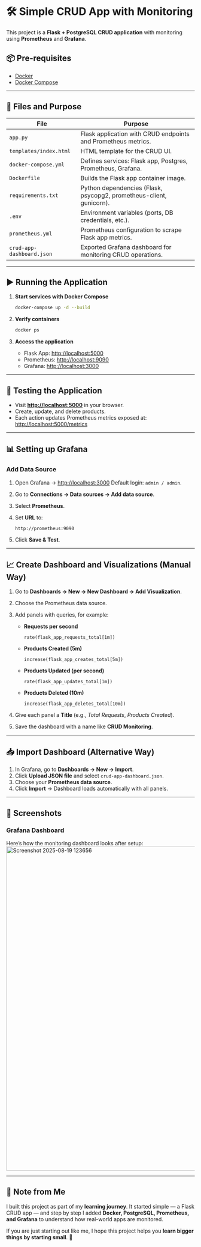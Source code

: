 # 🛠️ Simple CRUD App with Monitoring

This project is a **Flask + PostgreSQL CRUD application** with monitoring using **Prometheus** and **Grafana**.

## 📦 Pre-requisites

* [Docker](https://docs.docker.com/get-docker/)
* [Docker Compose](https://docs.docker.com/compose/install/)

---

## 📁 Files and Purpose

| File                      | Purpose                                                             |
| ------------------------- | ------------------------------------------------------------------- |
| `app.py`                  | Flask application with CRUD endpoints and Prometheus metrics.       |
| `templates/index.html`    | HTML template for the CRUD UI.                                      |
| `docker-compose.yml`      | Defines services: Flask app, Postgres, Prometheus, Grafana.         |
| `Dockerfile`              | Builds the Flask app container image.                               |
| `requirements.txt`        | Python dependencies (Flask, psycopg2, prometheus-client, gunicorn). |
| `.env`                    | Environment variables (ports, DB credentials, etc.).                |
| `prometheus.yml`          | Prometheus configuration to scrape Flask app metrics.               |
| `crud-app-dashboard.json` | Exported Grafana dashboard for monitoring CRUD operations.          |

---

## ▶️ Running the Application

1. **Start services with Docker Compose**

   ```bash
   docker-compose up -d --build
   ```

2. **Verify containers**

   ```bash
   docker ps
   ```

3. **Access the application**

   * Flask App: [http://localhost:5000](http://localhost:5000)
   * Prometheus: [http://localhost:9090](http://localhost:9090)
   * Grafana: [http://localhost:3000](http://localhost:3000)

---

## 🧪 Testing the Application

* Visit **[http://localhost:5000](http://localhost:5000)** in your browser.
* Create, update, and delete products.
* Each action updates Prometheus metrics exposed at:
  [http://localhost:5000/metrics](http://localhost:5000/metrics)

---

## 📊 Setting up Grafana

### Add Data Source

1. Open Grafana → [http://localhost:3000](http://localhost:3000)
   Default login: `admin / admin`.
2. Go to **Connections → Data sources → Add data source**.
3. Select **Prometheus**.
4. Set **URL** to:

   ```
   http://prometheus:9090
   ```
5. Click **Save & Test**.

---

## 📈 Create Dashboard and Visualizations (Manual Way)

1. Go to **Dashboards → New → New Dashboard → Add Visualization**.
2. Choose the Prometheus data source.
3. Add panels with queries, for example:

   * **Requests per second**

     ```promql
     rate(flask_app_requests_total[1m])
     ```
   * **Products Created (5m)**

     ```promql
     increase(flask_app_creates_total[5m])
     ```
   * **Products Updated (per second)**

     ```promql
     rate(flask_app_updates_total[1m])
     ```
   * **Products Deleted (10m)**

     ```promql
     increase(flask_app_deletes_total[10m])
     ```
4. Give each panel a **Title** (e.g., *Total Requests*, *Products Created*).
5. Save the dashboard with a name like **CRUD Monitoring**.

---

## 📥 Import Dashboard (Alternative Way)

1. In Grafana, go to **Dashboards → New → Import**.
2. Click **Upload JSON file** and select `crud-app-dashboard.json`.
3. Choose your **Prometheus data source**.
4. Click **Import** → Dashboard loads automatically with all panels.

---

## 📸 Screenshots

### Grafana Dashboard

Here’s how the monitoring dashboard looks after setup:
<img width="1919" height="864" alt="Screenshot 2025-08-19 123656" src="https://github.com/user-attachments/assets/7c00e1f0-ba26-46e7-a625-71b7066dbacd" />

---

## 📝 Note from Me

I built this project as part of my **learning journey**.
It started simple — a Flask CRUD app — and step by step I added **Docker, PostgreSQL, Prometheus, and Grafana** to understand how real-world apps are monitored.

If you are just starting out like me, I hope this project helps you **learn bigger things by starting small**. 🚀
